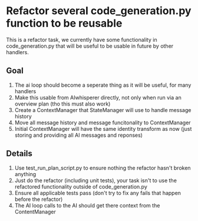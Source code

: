# Refactor several code_generation.py function to be reusable

This is a refactor task, we currently have some functionality in code_generation.py that will be useful to be usable in future by other handlers.

## Goal

1. The ai loop should become a seperate thing as it will be useful, for many handlers
2. Make this usable from AIwhisperer directly, not only when run via an overview plan (tho this must also work)
3. Create a ContextManager that StateManager will use to handle message history
4. Move all message history and message funcitonality to ContextManager
5. Initial ContextManager will have the same identity transform as now (just storing and providing all AI messages and reponses)

## Details

1. Use test_run_plan_script.py to ensure nothing the refactor hasn't broken anything
2. Just do the refactor (including unit tests), your task isn't to use the refactored functionality outside of code_generation.py
3. Ensure all applicable tests pass (don't try to fix any fails that happen before the refactor)
4. The AI loop calls to the AI should get there context from the ContentManager
